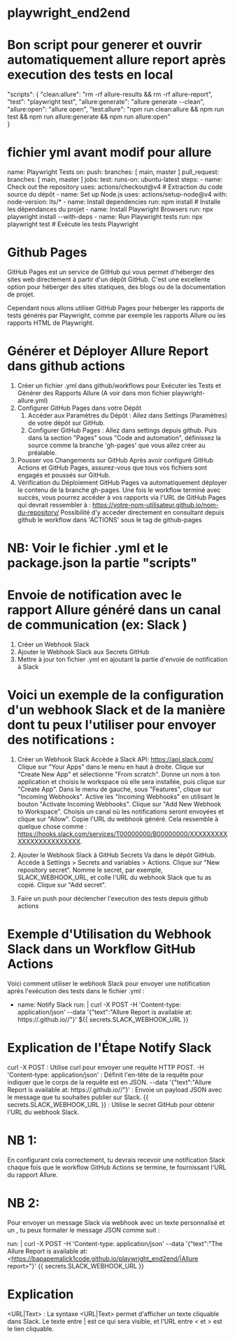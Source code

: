 # playwright_end2end
# Bon script pour generer et ouvrir automatiquement allure report après execution des tests en local
"scripts": {
    "clean:allure": "rm -rf allure-results && rm -rf allure-report",
    "test": "playwright test",
    "allure:generate": "allure generate --clean",
    "allure:open": "allure open",
    "test:allure": "npm run clean:allure && npm run test && npm run allure:generate && npm run allure:open"  
  }

  # fichier yml avant modif pour allure 
  name: Playwright Tests
on:
  push:
    branches: [ main, master ]
  pull_request:
    branches: [ main, master ]
jobs:
  test:
    runs-on: ubuntu-latest
    steps:
    - name: Check out the repository
      uses: actions/checkout@v4 # Extraction du code source du dépôt
    - name: Set up Node.js
      uses: actions/setup-node@v4
      with:
        node-version: lts/*
    - name: Install dependencies
      run: npm install  # Installe les dépendances du projet
    - name: Install Playwright Browsers
      run: npx playwright install --with-deps
    - name: Run Playwright tests
      run: npx playwright test # Exécute les tests Playwright

# Github Pages
GitHub Pages est un service de GitHub qui vous permet d'héberger des sites web directement à partir d'un dépôt GitHub. C'est une excellente option pour héberger des sites statiques, des blogs ou de la documentation de projet.

Cependant nous allons utiliser GitHub Pages pour héberger les rapports de tests générés par Playwright, comme par exemple les rapports Allure ou les rapports HTML de Playwright.

# Générer et Déployer Allure Report dans github actions 
1. Créer un fichier .yml dans github/workflows pour Exécuter les Tests et Générer des Rapports Allure (A voir dans mon fichier playwright-allure.yml)
2. Configurer GitHub Pages dans votre Dépôt
   1. Accéder aux Paramètres du Dépôt :
      Allez dans Settings (Paramètres) de votre dépôt sur GitHub.
   2. Configurer GitHub Pages :
      Allez dans settings depuis github. Puis dans la section "Pages" sous "Code and automation", définissez la source comme la branche 'gh-pages' que vous allez créer au préalable.
3. Pousser vos Changements sur GitHub
Après avoir configuré GitHub Actions et GitHub Pages, assurez-vous que tous vos fichiers sont engagés et poussés sur GitHub.
4. Vérification du Déploiement
GitHub Pages va automatiquement déployer le contenu de la branche gh-pages. Une fois le workflow terminé avec succès, vous pourrez accéder à vos rapports via l'URL de GitHub Pages qui devrait ressembler à :
https://votre-nom-utilisateur.github.io/nom-du-repository/
Possibilité d'y acceder directement en consultant depuis github le workflow dans 'ACTIONS' sous le tag de github-pages

# NB: Voir le fichier .yml et le package.json la partie "scripts"


# Envoie de notification avec le rapport Allure généré dans un canal de communication (ex: Slack )
1. Créer un Webhook Slack 
2. Ajouter le Webhook Slack aux Secrets GitHub
3. Mettre à jour ton fichier .yml en ajoutant la partie d'envoie de notification à Slack

# Voici un exemple de la configuration d'un webhook Slack et de la manière dont tu peux l'utiliser pour envoyer des notifications :
1. Créer un Webhook Slack
        Accède à Slack API: https://api.slack.com/
        Clique sur "Your Apps" dans le menu en haut à droite.
        Clique sur "Create New App" et sélectionne "From scratch".
        Donne un nom à ton application et choisis le workspace où elle sera installée, puis clique sur "Create App".
        Dans le menu de gauche, sous "Features", clique sur "Incoming Webhooks".
        Active les "Incoming Webhooks" en utilisant le bouton "Activate Incoming Webhooks".
        Clique sur "Add New Webhook to Workspace".
        Choisis un canal où les notifications seront envoyées et clique sur "Allow".
        Copie l'URL du webhook généré. Cela ressemble à quelque chose comme : https://hooks.slack.com/services/T00000000/B00000000/XXXXXXXXXXXXXXXXXXXXXXXX.

2. Ajouter le Webhook Slack à GitHub Secrets
        Va dans le dépôt GitHub.
        Accède à Settings > Secrets and variables > Actions.
        Clique sur "New repository secret".
        Nomme le secret, par exemple, SLACK_WEBHOOK_URL, et colle l'URL du webhook Slack que tu as copié.
        Clique sur "Add secret".

3. Faire un push pour déclencher l'execution des tests depuis github actions

# Exemple d'Utilisation du Webhook Slack dans un Workflow GitHub Actions
Voici comment utiliser le webhook Slack pour envoyer une notification après l'exécution des tests dans le fichier .yml :

- name: Notify Slack
        run: |
          curl -X POST -H 'Content-type: application/json' --data '{"text":"Allure Report is available at: https://<ton-nom-utilisateur>.github.io/<nom-du-repo>/"}' ${{ secrets.SLACK_WEBHOOK_URL }}

# Explication de l'Étape Notify Slack
curl -X POST : Utilise curl pour envoyer une requête HTTP POST.
-H 'Content-type: application/json' : Définit l'en-tête de la requête pour indiquer que le corps de la requête est en JSON.
--data '{"text":"Allure Report is available at: https://<ton-nom-utilisateur>.github.io/<nom-du-repo>/"}' : Envoie un payload JSON avec le message que tu souhaites publier sur Slack.
{{ secrets.SLACK_WEBHOOK_URL }} : Utilise le secret GitHub pour obtenir l'URL du webhook Slack.

# NB 1:
En configurant cela correctement, tu devrais recevoir une notification Slack chaque fois que le workflow GitHub Actions se termine, te fournissant l'URL du rapport Allure.

# NB 2:
Pour envoyer un message Slack via webhook avec un texte personnalisé et un <lien cliquable>, tu peux formater le message JSON comme suit :

run: |
  curl -X POST -H 'Content-type: application/json' --data '{"text":"The Allure Report is available at: <https://bapapemalick1code.github.io/playwright_end2end/|Allure report>"}' {{ secrets.SLACK_WEBHOOK_URL }}

# Explication
<URL|Text> : La syntaxe <URL|Text> permet d'afficher un texte cliquable dans Slack. Le texte entre | est ce qui sera visible, et l'URL entre < et > est le lien cliquable.

    